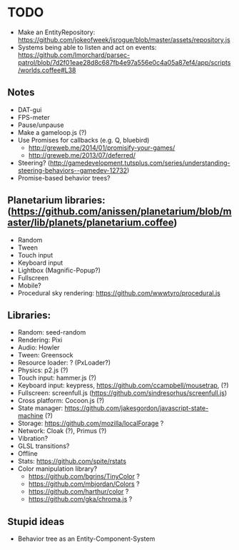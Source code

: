 
# TODO
* Make an EntityRepository: https://github.com/jokeofweek/jsrogue/blob/master/assets/repository.js
* Systems being able to listen and act on events: https://github.com/lmorchard/parsec-patrol/blob/7d2f01eae28d8c687fb4e97a556e0c4a05a87ef4/app/scripts/worlds.coffee#L38

## Notes
* DAT-gui
* FPS-meter
* Pause/unpause
* Make a gameloop.js (?)
* Use Promises for callbacks (e.g. Q, bluebird)
    - http://greweb.me/2014/01/promisify-your-games/
    - http://greweb.me/2013/07/deferred/
* Steering? (http://gamedevelopment.tutsplus.com/series/understanding-steering-behaviors--gamedev-12732)
* Promise-based behavior trees?

## Planetarium libraries: (https://github.com/anissen/planetarium/blob/master/lib/planets/planetarium.coffee)
* Random
* Tween
* Touch input
* Keyboard input
* Lightbox (Magnific-Popup?)
* Fullscreen
* Mobile?
* Procedural sky rendering: https://github.com/wwwtyro/procedural.js

## Libraries:
* Random: seed-random
* Rendering: Pixi
* Audio: Howler
* Tween: Greensock
* Resource loader: ? (PxLoader?)
* Physics: p2.js (?)
* Touch input: hammer.js (?)
* Keyboard input: keypress, https://github.com/ccampbell/mousetrap,  (?)
* Fullscreen: screenfull.js (https://github.com/sindresorhus/screenfull.js)
* Cross platform: Cocoon.js (?)
* State manager: https://github.com/jakesgordon/javascript-state-machine (?)
* Storage: https://github.com/mozilla/localForage ?
* Network: Cloak (?), Primus (?)
* Vibration?
* GLSL transitions?
* Offline
* Stats: https://github.com/spite/rstats
* Color manipulation library?
    * https://github.com/bgrins/TinyColor ?
    * https://github.com/mbjordan/Colors ?
    * https://github.com/harthur/color ?
    * https://github.com/gka/chroma.js ?

## Stupid ideas
* Behavior tree as an Entity-Component-System 

